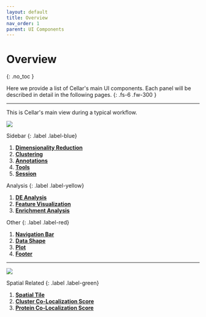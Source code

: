 ```yaml
---
layout: default
title: Overview
nav_order: 1
parent: UI Components
---
```


# Overview
{: .no_toc }

Here we provide a list of Cellar's main UI components. Each panel
will be described in detail in the following pages.
{: .fs-6 .fw-300 }

---

This is Cellar's main view during a typical workflow.

<img src="/images/main-ui-numbered.png"/>

Sidebar
{: .label .label-blue}

1. [**Dimensionality Reduction**](/docs/ui-components/sidebar/dimensionality-reduction)
2. [**Clustering**](/docs/ui-components/sidebar/clustering)
3. [**Annotations**](/docs/ui-components/sidebar/annotations)
4. [**Tools**](/docs/ui-components/sidebar/tools)
5. [**Session**](/docs/ui-components/sidebar/session)

Analysis
{: .label .label-yellow}

1. [**DE Analysis**](/docs/ui-components/analysis/de)
2. [**Feature Visualization**](/docs/ui-components/analysis/feature-visualization)
3. [**Enrichment Analysis**](/docs/ui-components/analysis/enrich)

Other
{: .label .label-red}

1. [**Navigation Bar**](/docs/ui-components/other/navigation-bar)
2. [**Data Shape**](/docs/ui-components/other/data-shape)
3. [**Plot**](/docs/ui-components/other/plot)
4. [**Footer**](/docs/ui-components/other/footer)

---

<img src="/images/spatial-ui-numbered.png"/>

Spatial Related
{: .label .label-green}

1. [**Spatial Tile**](/docs/ui-components/spatial/tile)
2. [**Cluster Co-Localization Score**](/docs/ui-components/spatial/coloc)
3. [**Protein Co-Localization Score**](/docs/ui-components/spatial/coloc)
